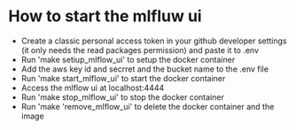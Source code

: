 # How to start the mlfluw ui

- Create a classic personal access token in your github developer settings (it only needs the read packages permission) and paste it to .env
- Run 'make setiup_mlflow_ui' to setup the docker container
- Add the aws key id and secrret and the bucket name to the .env file
- Run 'make start_mlflow_ui' to start the docker container
- Access the mlflow ui at localhost:4444
- Run 'make stop_mlflow_ui' to stop the docker container
- Run 'make 'remove_mlflow_ui' to delete the docker container and the image